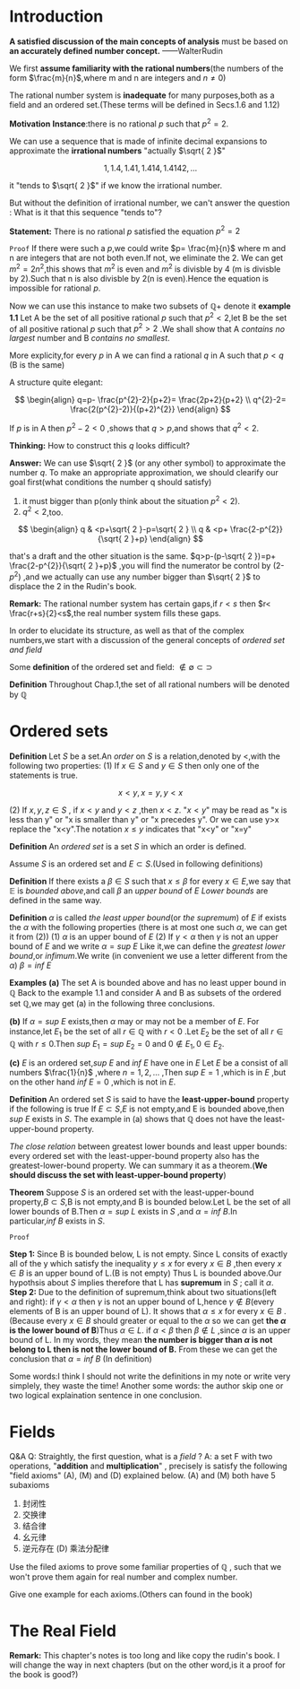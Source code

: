 # Introduction

**A satisfied discussion of the main concepts of analysis** must be based on **an accurately defined number concept.**
																												——WalterRudin

We first **assume familiarity with the rational numbers**(the numbers of the form $\frac{m}{n}$,where m and n are integers and $n\neq 0$)

The rational number system is **inadequate** for many purposes,both as a field and an ordered set.(These terms will be defined in Secs.1.6 and 1.12)

**Motivation**
**Instance**:there is no rational $p$ such that $p^{2} =2$.

We can use a sequence that is made of infinite decimal expansions to approximate the **irrational numbers** "actually $\sqrt{ 2 }$"


$$
1,1.4,1.41,1.414,1.4142,\dots
$$


it "tends to $\sqrt{ 2 }$" if we know the irrational number.

But without the definition of irrational number, we can't answer the question : What is it that this sequence "tends to"?


**Statement:** There is no rational $p$ satisfied the equation $p^{2}=2$

`Proof`
If there were such a $p$,we could write $p= \frac{m}{n}$ where m and n are integers that are not both even.If not, we eliminate the 2.
We can get $m^{2}=2n^{2}$,this shows that $m^{2}$ is even and $m^{2}$ is divisble by 4 (m is divisble by 2).Such that n is also divisble by 2(n is even).Hence the equation is impossible for rational $p$.

Now we can use this instance to make two subsets of $\mathbb{Q+}$ denote it **example 1.1**
Let A be the set of all positive rational $p$ such that $p^{2}<2$,let B be the set of all positive rational $p$ such that $p^{2}>2$ .We shall show that A *contains no largest* number and B *contains no smallest*.

More explicity,for every $p$ in A we can find a rational $q$ in A such that $p<q$ (B is the same)

A structure quite elegant:


$$
\begin{align}
q=p- \frac{p^{2}-2}{p+2}= \frac{2p+2}{p+2} \\
q^{2}-2= \frac{2(p^{2}-2)}{(p+2)^{2}}
\end{align}
$$


If $p$ is in A then $p^{2}-2<0$ ,shows that $q>p$,and shows that $q^{2}<2$.


**Thinking:** How to construct this $q$ looks difficult?

**Answer:**
We can use $\sqrt{ 2 }$ (or any other symbol) to approximate the number $q$.
To make an appropriate approximation, we should clearify our goal first(what conditions the number q should satisfy)

1. it must bigger than p(only think about the situation $p^{2}<2$).
2. $q^{2}<2$,too.


$$
\begin{align}
q & <p+\sqrt{ 2 }-p=\sqrt{ 2 } \\
q & <p+ \frac{2-p^{2}}{\sqrt{ 2 }+p}
\end{align}
$$


that's a draft and the other situation is the same. $q>p-(p-\sqrt{ 2 })=p+ \frac{2-p^{2}}{\sqrt{ 2 }+p}$ ,you will find the numerator be control by (2-$p^{2}$) ,and we actually can use any number bigger than $\sqrt{ 2 }$ to displace the 2 in the Rudin's book.


**Remark:**
The rational number system has certain gaps,if $r<s$ then $r< \frac{r+s}{2}<s$,the real number system fills these gaps.

In order to elucidate its structure, as well as that of the complex numbers,we start with a discussion of the general concepts of *ordered set and field*

Some **definition** of the ordered set and field:
$\not\in \emptyset \subset \supset$

**Definition**
Throughout Chap.1,the set of all rational numbers will be denoted by $\mathbb{Q}$

# Ordered sets
**Definition**
Let $S$ be a set.An *order* on $S$ is a relation,denoted by <,with the following two properties:
(1) If $x\in S$ and $y \in S$ then only one of the statements is true.


$$
x<y,x=y,y<x
$$


(2) If $x,y,z\in S$ , if $x<y$ and $y<z$ ,then $x<z$.
"$x<y$" may be read as "x is less than y" or "x is smaller than y" or "x precedes y".
Or we can use y>x replace the "x<y".The notation $x\le y$ indicates that "x<y" or "x=y"

**Definition**
An *ordered set* is a set $S$ in which an order is defined.

Assume $S$ is an ordered set and $E \subset S$.(Used in following definitions)

**Definition**
If there exists a $\beta \in S$ such that $x\le \beta$ for every $x\in E$,we say that $\mathbb{E}$ is *bounded above*,and call $\beta$ an *upper bound* of $E$
*Lower bounds* are defined in the same way.

**Definition**
 $\alpha$ is called *the least upper bound*(or *the supremum*) of $E$ if exists the $\alpha$ with the following properties (there is at most one such $\alpha$, we can get it from (2))
(1) $\alpha$ is an upper bound of $E$
(2) If $\gamma <\alpha$ then $\gamma$ is not an upper bound of $E$
and we write $\alpha=sup\ E$
Like it,we can define the *greatest lower bound*,or *infimum*.We write (in convenient we use a letter different from the $\alpha$) $\beta=inf\ E$


**Examples**
**(a)** The set A is bounded above and has no least upper bound in $\mathbb{Q}$
Back to the example 1.1 and consider A and B as subsets of the ordered set $\mathbb{Q}$,we may get (a) in the following three conclusions.

**(b)** If $\alpha=sup\ E$ exists,then $\alpha$ may or may not be a member of $E$. 
For instance,let $E_{1}$ be the set of all $r\in \mathbb{Q}$ with $r<0$ .Let $E_{2}$ be the set of all $r\in \mathbb{Q}$ with $r\le 0$.Then $sup\ E_{1}=sup \ E_{2}=0$ and $0\not\in E_{1},0\in E_{2}$.

**(c)** $E$ is an ordered set,$sup\ E$ and $inf\ E$ have one in $E$
Let $E$ be a consist of all numbers $\frac{1}{n}$ ,where $n=1,2,\dots$ ,Then $sup\ E=1$ ,which is in $E$ ,but on the other hand $inf\ E=0$ ,which is not in $E$.

**Definition**
An ordered set $S$ is said to have the **least-upper-bound** property if the following is true
If $E \subset S$,$E$ is not empty,and E is bounded above,then $sup\ E$ exists in $S$.
The example in (a) shows that $\mathbb{Q}$ does not have the least-upper-bound property.

*The close relation* between greatest lower bounds and least upper bounds:
every ordered set with the least-upper-bound property also has the greatest-lower-bound property.
We can summary it as a theorem.(**We should discuss the set with least-upper-bound property**)


**Theorem**
Suppose $S$ is an ordered set with the least-upper-bound property,$B\subset S$,B is not empty,and B is bounded below.Let L be the set of all lower bounds of B.Then $\alpha=sup\ L$ exists in $S$ ,and $\alpha=inf\ B$.In particular,$inf\ B$ exists in $S$.

`Proof`

**Step 1:**
Since B is bounded below, L is not empty. 
Since L consits of exactly all of the y which satisfy the inequality $y\le x$ for every $x\in B$ ,then every $x\in B$ is an upper bound of L.(B is not empty)
Thus L is bounded above.Our hypothsis about $S$ implies therefore that L has **supremum** in $S$ ; call it $\alpha$.
**Step 2:**
Due to the definition of supremum,think about two situations(left and right):
	if $\gamma<\alpha$ then $\gamma$ is not an upper bound of L,hence $\gamma \not\in B$(every elements of B is an upper bound of L). It shows that $\alpha\le x$ for every $x\in B$ .(Because every $x\in B$ should greater or equal to the $\alpha$ so we can get **the $\alpha$ is the lower bound of B**)Thus $\alpha\in L$.
	if $\alpha<\beta$ then $\beta \not\in L$ ,since $\alpha$ is an upper bound of L. In my words, they mean **the number is bigger than $\alpha$ is not belong to L then is not the lower bound of B.**
 From these we can get the conclusion that $\alpha=inf\ B$ (In definition) 

Some words:I think I should not write the definitions in my note or write very simplely, they waste the time! 
Another some words: the author skip one or two logical explaination sentence in one conclusion.


# Fields

Q&A
Q: Straightly, the first question, what is a *field* ?
A: a set F with two operations, "**addition** and **multiplication**" , precisely is satisfy the following "field axioms" (A), (M) and (D) explained below.
(A) and (M) both have 5 subaxioms
1. 封闭性
2. 交换律
3. 结合律
4. 幺元律
5. 逆元存在
(D) 乘法分配律

Use the filed axioms to prove some familiar properties of $\mathbb{Q}$ , such that we won't prove them again for real number and complex number.

Give one example for each axioms.(Others can found in the book)




























# The Real Field






**Remark:**
This chapter's notes is too long and like copy the rudin's book. I will change the way in next chapters (but on the other word,is it a proof for the book is good?)

